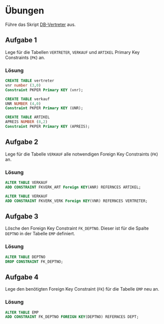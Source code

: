 # Übungen

Führe das Skript [DB-Vertreter](./SQL_-_DB-Vertreter.sql) aus.

## Aufgabe 1
Lege für die Tabellen `VERTRETER`, `VERKAUF` und `ARTIKEL` Primary Key Constraints (`PK`) an.

### Lösung
```sql
CREATE TABLE vertreter
vnr number (3,0)
Constraint PKPER Primary KEY (vnr);

CREATE TABLE verkauf
UNR NUMBER (4,0)
Constraint PKPER Primary KEY (UNR);

CREATE TABLE ARTIKEL
APREIS NUMBER (8,2)
Constraint PKPER Primary KEY (APREIS);
```

## Aufgabe 2
Lege für die Tabelle `VERKAUF` alle notwendigen Foreign Key Constraints (`FK`) an.

### Lösung
```sql
ALTER TABLE VERKAUF
ADD CONSTRAINT FKVERK_ART Foreign KEY(ANR) REFERNCES ARTIKEL;

ALTER TABLE VERKAUF
ADD CONSTRAINT FKVERK_VERK Foreign KEY(VNR) REFERNCES VERTRETER;
```

## Aufgabe 3
Lösche den Foreign Key Constraint `FK_DEPTNO`. Dieser ist für die Spalte `DEPTNO` in der Tabelle `EMP` definiert.

### Lösung
```sql
ALTER TABLE DEPTNO
DROP CONSTRAINT FK_DEPTNO;
```

## Aufgabe 4
Lege den benötigten Foreign Key Constraint (`FK`) für die Tabelle `EMP` neu an.

### Lösung
```sql
ALTER TABLE EMP
ADD CONSTRAINT FK_DEPTNO FOREIGN KEY(DEPTNO) REFERNCES DEPT;
```


